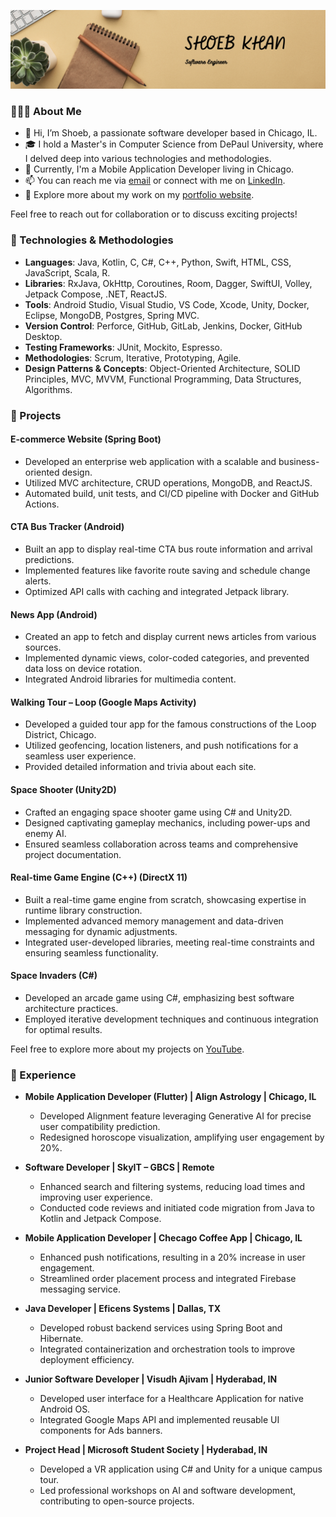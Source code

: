 <p align="center">
  <img src="images/Banner.png">
</p>

### 👨🏻‍💻 About Me

- 👋 Hi, I’m Shoeb, a passionate software developer based in Chicago, IL.
- 🎓 I hold a Master's in Computer Science from DePaul University, where I delved deep into various technologies and methodologies.
- 💼 Currently, I'm a Mobile Application Developer living in Chicago.
- 📫 You can reach me via [email](mohammedkhancode@gmail.com) or connect with me on [LinkedIn](https://www.linkedin.com/shoebmk/).
- 🔗 Explore more about my work on my [portfolio website](https://shoeb.click).

Feel free to reach out for collaboration or to discuss exciting projects!


### 🔧 Technologies & Methodologies

- **Languages**: Java, Kotlin, C, C#, C++, Python, Swift, HTML, CSS, JavaScript, Scala, R.
- **Libraries**: RxJava, OkHttp, Coroutines, Room, Dagger, SwiftUI, Volley, Jetpack Compose, .NET, ReactJS.
- **Tools**: Android Studio, Visual Studio, VS Code, Xcode, Unity, Docker, Eclipse, MongoDB, Postgres, Spring MVC.
- **Version Control**: Perforce, GitHub, GitLab, Jenkins, Docker, GitHub Desktop.
- **Testing Frameworks**: JUnit, Mockito, Espresso.
- **Methodologies**: Scrum, Iterative, Prototyping, Agile.
- **Design Patterns & Concepts**: Object-Oriented Architecture, SOLID Principles, MVC, MVVM, Functional Programming, Data Structures, Algorithms.

### 🚀 Projects

#### E-commerce Website (Spring Boot)
- Developed an enterprise web application with a scalable and business-oriented design.
- Utilized MVC architecture, CRUD operations, MongoDB, and ReactJS.
- Automated build, unit tests, and CI/CD pipeline with Docker and GitHub Actions.

#### CTA Bus Tracker (Android)
- Built an app to display real-time CTA bus route information and arrival predictions.
- Implemented features like favorite route saving and schedule change alerts.
- Optimized API calls with caching and integrated Jetpack library.

#### News App (Android)
- Created an app to fetch and display current news articles from various sources.
- Implemented dynamic views, color-coded categories, and prevented data loss on device rotation.
- Integrated Android libraries for multimedia content.

#### Walking Tour – Loop (Google Maps Activity)
- Developed a guided tour app for the famous constructions of the Loop District, Chicago.
- Utilized geofencing, location listeners, and push notifications for a seamless user experience.
- Provided detailed information and trivia about each site.

#### Space Shooter (Unity2D)
- Crafted an engaging space shooter game using C# and Unity2D.
- Designed captivating gameplay mechanics, including power-ups and enemy AI.
- Ensured seamless collaboration across teams and comprehensive project documentation.

#### Real-time Game Engine (C++) (DirectX 11)
- Built a real-time game engine from scratch, showcasing expertise in runtime library construction.
- Implemented advanced memory management and data-driven messaging for dynamic adjustments.
- Integrated user-developed libraries, meeting real-time constraints and ensuring seamless functionality.

#### Space Invaders (C#)
- Developed an arcade game using C#, emphasizing best software architecture practices.
- Employed iterative development techniques and continuous integration for optimal results.

Feel free to explore more about my projects on [YouTube](#).

### 🌟 Experience

- **Mobile Application Developer (Flutter) | Align Astrology | Chicago, IL**
  - Developed Alignment feature leveraging Generative AI for precise user compatibility prediction.
  - Redesigned horoscope visualization, amplifying user engagement by 20%.
  
- **Software Developer | SkyIT – GBCS | Remote**
  - Enhanced search and filtering systems, reducing load times and improving user experience.
  - Conducted code reviews and initiated code migration from Java to Kotlin and Jetpack Compose.
  
- **Mobile Application Developer | Checago Coffee App | Chicago, IL**
  - Enhanced push notifications, resulting in a 20% increase in user engagement.
  - Streamlined order placement process and integrated Firebase messaging service.
  
- **Java Developer | Eficens Systems | Dallas, TX**
  - Developed robust backend services using Spring Boot and Hibernate.
  - Integrated containerization and orchestration tools to improve deployment efficiency.
  
- **Junior Software Developer | Visudh Ajivam | Hyderabad, IN**
  - Developed user interface for a Healthcare Application for native Android OS.
  - Integrated Google Maps API and implemented reusable UI components for Ads banners.
  
- **Project Head | Microsoft Student Society | Hyderabad, IN**
  - Developed a VR application using C# and Unity for a unique campus tour.
  - Led professional workshops on AI and software development, contributing to open-source projects.

